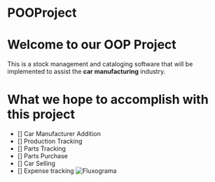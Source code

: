 # POOProject

# Welcome to our OOP Project
This is a stock management and cataloging software that will be implemented to assist the **car manufacturing** industry.

# What we hope to accomplish with this project
- [] Car Manufacturer Addition
- [] Production Tracking
- [] Parts Tracking
- [] Parts Purchase
- [] Car Selling
- [] Expense tracking
![Fluxograma](https://github.com/joaoson/POOProject/assets/101541460/3f7b8266-0a9e-431c-a11d-a9edba605b3a)
